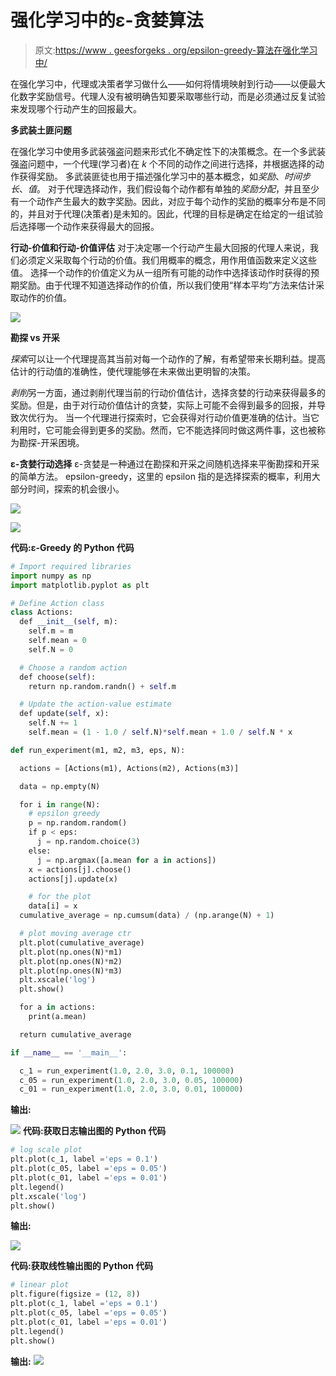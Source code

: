 # 强化学习中的ε-贪婪算法

> 原文:[https://www . geesforgeks . org/epsilon-greedy-算法在强化学习中/](https://www.geeksforgeeks.org/epsilon-greedy-algorithm-in-reinforcement-learning/)

在强化学习中，代理或决策者学习做什么——如何将情境映射到行动——以便最大化数字奖励信号。代理人没有被明确告知要采取哪些行动，而是必须通过反复试验来发现哪个行动产生的回报最大。

**多武装土匪问题**

在强化学习中使用多武装强盗问题来形式化不确定性下的决策概念。在一个多武装强盗问题中，一个代理(学习者)在 *k* 个不同的动作之间进行选择，并根据选择的动作获得奖励。
多武装匪徒也用于描述强化学习中的基本概念，如*奖励*、*时间步长*、*值*。
对于代理选择动作，我们假设每个动作都有单独的*奖励分配*，并且至少有一个动作产生最大的数字奖励。因此，对应于每个动作的奖励的概率分布是不同的，并且对于代理(决策者)是未知的。因此，代理的目标是确定在给定的一组试验后选择哪一个动作来获得最大的回报。

**行动-价值和行动-价值评估**
对于决定哪一个行动产生最大回报的代理人来说，我们必须定义采取每个行动的价值。我们用概率的概念，用作用值函数来定义这些值。
选择一个动作的价值定义为从一组所有可能的动作中选择该动作时获得的预期奖励。由于代理不知道选择动作的价值，所以我们使用“样本平均”方法来估计采取动作的价值。

![](img/32a9d0a293945b583c0f5cac41447859.png)

**勘探 vs 开采**

*探索*可以让一个代理提高其当前对每一个动作的了解，有希望带来长期利益。提高估计的行动值的准确性，使代理能够在未来做出更明智的决策。

*剥削*另一方面，通过剥削代理当前的行动价值估计，选择贪婪的行动来获得最多的奖励。但是，由于对行动价值估计的贪婪，实际上可能不会得到最多的回报，并导致次优行为。
当一个代理进行探索时，它会获得对行动价值更准确的估计。当它利用时，它可能会得到更多的奖励。然而，它不能选择同时做这两件事，这也被称为勘探-开采困境。

**ε-贪婪行动选择**
ε-贪婪是一种通过在勘探和开采之间随机选择来平衡勘探和开采的简单方法。
epsilon-greedy，这里的 epsilon 指的是选择探索的概率，利用大部分时间，探索的机会很小。

![](img/5f80b74c841c0ddfc3c932a38147dbcb.png)

![](img/8ff795538fa860955a9c1cc99e544e24.png)

**代码:ε-Greedy 的 Python 代码**

```py
# Import required libraries
import numpy as np
import matplotlib.pyplot as plt

# Define Action class
class Actions:
  def __init__(self, m):
    self.m = m
    self.mean = 0
    self.N = 0

  # Choose a random action
  def choose(self): 
    return np.random.randn() + self.m

  # Update the action-value estimate
  def update(self, x):
    self.N += 1
    self.mean = (1 - 1.0 / self.N)*self.mean + 1.0 / self.N * x

def run_experiment(m1, m2, m3, eps, N):

  actions = [Actions(m1), Actions(m2), Actions(m3)]

  data = np.empty(N)

  for i in range(N):
    # epsilon greedy
    p = np.random.random()
    if p < eps:
      j = np.random.choice(3)
    else:
      j = np.argmax([a.mean for a in actions])
    x = actions[j].choose()
    actions[j].update(x)

    # for the plot
    data[i] = x
  cumulative_average = np.cumsum(data) / (np.arange(N) + 1)

  # plot moving average ctr
  plt.plot(cumulative_average)
  plt.plot(np.ones(N)*m1)
  plt.plot(np.ones(N)*m2)
  plt.plot(np.ones(N)*m3)
  plt.xscale('log')
  plt.show()

  for a in actions:
    print(a.mean)

  return cumulative_average

if __name__ == '__main__':

  c_1 = run_experiment(1.0, 2.0, 3.0, 0.1, 100000)
  c_05 = run_experiment(1.0, 2.0, 3.0, 0.05, 100000)
  c_01 = run_experiment(1.0, 2.0, 3.0, 0.01, 100000)
```

**输出:**

![](img/639ebf9d4bf23cf80fd055d35e4daccf.png)
**代码:获取日志输出图的 Python 代码**

```py
# log scale plot
plt.plot(c_1, label ='eps = 0.1')
plt.plot(c_05, label ='eps = 0.05')
plt.plot(c_01, label ='eps = 0.01')
plt.legend()
plt.xscale('log')
plt.show()
```

**输出:**

![](img/7388899d532343573e7a17077603bf4f.png)

**代码:获取线性输出图的 Python 代码**

```py
# linear plot
plt.figure(figsize = (12, 8))
plt.plot(c_1, label ='eps = 0.1')
plt.plot(c_05, label ='eps = 0.05')
plt.plot(c_01, label ='eps = 0.01')
plt.legend()
plt.show()
```

**输出:**
![](img/eb756560f6e069d0727f3737cddec1fc.png)